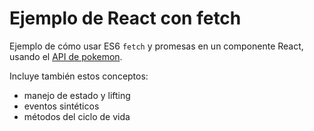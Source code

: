# Ejemplo de React con fetch
Ejemplo de cómo usar ES6 `fetch` y promesas en un componente React, usando el [API de pokemon](https://pokeapi.co/).

Incluye también estos conceptos:
- manejo de estado y lifting
- eventos sintéticos
- métodos del ciclo de vida
